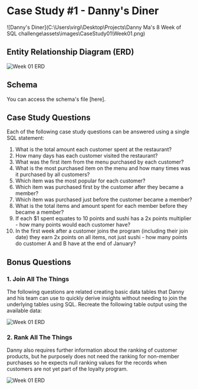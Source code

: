
# Case Study #1 - Danny's Diner 

![Danny's Diner](C:\Users\virgi\Desktop\Projects\Danny Ma's 8 Week of SQL challenge\assets\images\CaseStudy01\Week01.png)


## Entity Relationship Diagram (ERD)

![Week 01 ERD](Week01_ERD.png)


## Schema

You can access the schema's file [here].


## Case Study Questions

Each of the following case study questions can be answered using a single SQL statement:

1. What is the total amount each customer spent at the restaurant?
2. How many days has each customer visited the restaurant?
3. What was the first item from the menu purchased by each customer?
4. What is the most purchased item on the menu and how many times was it purchased by all customers?
5. Which item was the most popular for each customer?
6. Which item was purchased first by the customer after they became a member?
7. Which item was purchased just before the customer became a member?
8. What is the total items and amount spent for each member before they became a member?
9. If each $1 spent equates to 10 points and sushi has a 2x points multiplier - how many points would each customer have?
10. In the first week after a customer joins the program (including their join date) they earn 2x points on all items, not just sushi - how many points do customer A and B have at the end of January?

## Bonus Questions

### 1. Join All The Things
The following questions are related creating basic data tables that Danny and his team can use to quickly derive insights without needing to join the underlying tables using SQL. Recreate the following table output using the available data:

![Week 01 ERD](table01.png)


### 2. Rank All The Things
Danny also requires further information about the ranking of customer products, but he purposely does not need the ranking for non-member purchases so he expects null ranking values for the records when customers are not yet part of the loyalty program.

![Week 01 ERD](table02.png)